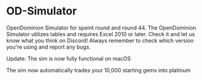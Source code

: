 # OD-Simulator

OpenDominion Simulator for speint round and round 44. The OpenDominion Simulator utilizes tables and requires Excel 2010 or later. Check it and let us know what you think on Discord! Always remember to check which version you're using and report any bugs.

Update: The sim is now fully functional on macOS

The sim now automatically trades your 10,000 starting gems into platinum

